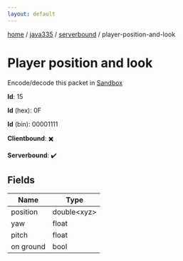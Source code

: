 ```yaml
---
layout: default
---
```


[home](/)  /  [java335](/protocol/java335)  /  [serverbound](/protocol/java335/serverbound)  /  player-position-and-look

# Player position and look

Encode/decode this packet in [Sandbox](../../../sandbox/java335#serverbound.player_position_and_look)

**Id**: 15

**Id** (hex): 0F

**Id** (bin): 00001111

**Clientbound**: ✖️

**Serverbound**: ✔️

## Fields

Name | Type
---|---
position | double&lt;xyz&gt;
yaw | float
pitch | float
on ground | bool
